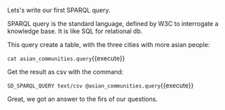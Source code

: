 Lets's write our first SPARQL query.

SPARQL query is the standard language, defined by W3C to interrogate a knowledge base. It is like SQL for relational db.

This query create a table, with the three cities with more asian people:

`cat asian_communities.query`{{execute}}

Get the result as csv with the command:

`SD_SPARQL_QUERY text/csv @asian_communities.query`{{execute}}

Great, we got an answer to the firs of our questions.
